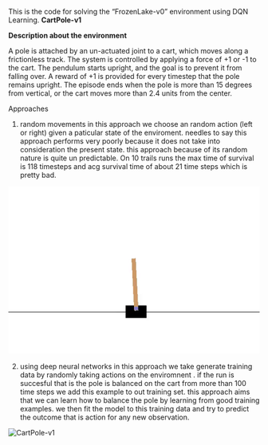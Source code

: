 This is the code for solving the “FrozenLake-v0” environment using DQN Learning.
<b>CartPole-v1</b>

<b>Description about the environment</b>

A pole is attached by an un-actuated joint to a cart, which moves along a frictionless track. The system is controlled by applying a force of +1 or -1 to the cart. The pendulum starts upright, and the goal is to prevent it from falling over. A reward of +1 is provided for every timestep that the pole remains upright. The episode ends when the pole is more than 15 degrees from vertical, or the cart moves more than 2.4 units from the center.




Approaches
1. random movements
in this approach we choose an random action (left or right) given a paticular state of the enviroment. needles to say this approach performs very poorly because it does not take into consideration the present state.
this approach because of its random nature is quite un predictable. On 10 trails runs the max time of survival is 118 timesteps and acg survival time of about 21 time steps which is pretty bad.


![CartPole-v1](https://github.com/sainijagjit/Reinforcement-Learning-CartPole-v1/blob/master/random.gif)


2. using deep neural networks
in this approach we take generate training data by randomly taking actions on the enviromnent . if the run is succesful that is the pole is balanced on the cart from more than 100 time steps we add this example to out training set. this approach aims that we can learn how to balance the pole by learning from good training examples. we then fit the model to this training data and try to predict the outcome that is action for any new observation.

![CartPole-v1](https://github.com/adibyte95/CartPole-OpenAI-GYM/blob/master/gif%20images/nn.gif)
